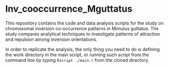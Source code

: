 # Inv_cooccurrence_Mguttatus
This repository contains the code and data analysis scripts for the study on chromosomal inversion co-occurrence patterns in 
Mimulus guttatus. The study compares analytical techniques to investigate patterns of attraction and repulsion among inversion 
orientations.

In order to replicate the analysis, the only thing you need to do is defining the work directory in the main script, or running
such script from the command line by typing `Rscript ./main.r` from the cloned directory.